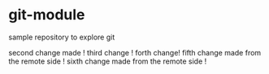# git-module
sample repository to explore git

second change made !
third change !
forth change!
fifth change made from the remote side !
sixth change made from the remote side !
